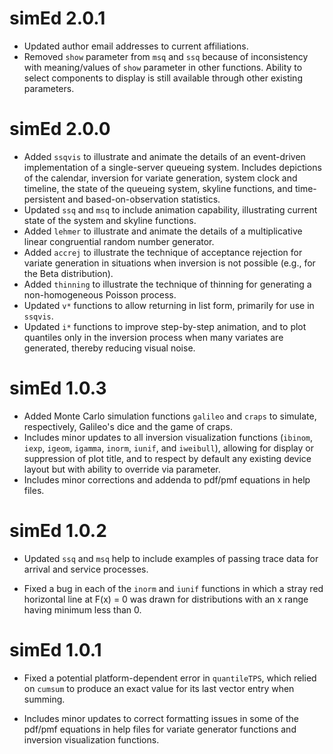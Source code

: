 # simEd 2.0.1

* Updated author email addresses to current affiliations.
* Removed `show` parameter from `msq` and `ssq` because of inconsistency with
  meaning/values of `show` parameter in other functions.  Ability to select
  components to display is still available through other existing parameters.

# simEd 2.0.0

* Added `ssqvis` to illustrate and animate the details of an event-driven
  implementation of a single-server queueing system.  Includes depictions
  of the calendar, inversion for variate generation, system clock and
  timeline, the state of the queueing system, skyline functions, and
  time-persistent and based-on-observation statistics.
* Updated `ssq` and `msq` to include animation capability, illustrating
  current state of the system and skyline functions.
* Added `lehmer` to illustrate and animate the details of a multiplicative
  linear congruential random number generator.
* Added `accrej` to illustrate the technique of acceptance rejection for
  variate generation in situations when inversion is not possible (e.g.,
  for the Beta distribution).
* Added `thinning` to illustrate the technique of thinning for generating
  a non-homogeneous Poisson process.
* Updated `v*` functions to allow returning in list form, primarily for
  use in `ssqvis`.
* Updated `i*` functions to improve step-by-step animation, and to plot
  quantiles only in the inversion process when many variates are generated,
  thereby reducing visual noise.

# simEd 1.0.3

* Added Monte Carlo simulation functions `galileo` and `craps` to simulate,
  respectively, Galileo's dice and the game of craps.
* Includes minor updates to all inversion visualization functions (`ibinom`,
  `iexp`, `igeom`, `igamma`, `inorm`, `iunif`, and `iweibull`), allowing for
  display or suppression of plot title, and to respect by default any existing
  device layout but with ability to override via parameter.
* Includes minor corrections and addenda to pdf/pmf equations in help files.

# simEd 1.0.2

* Updated `ssq` and `msq` help to include examples of passing trace data for
  arrival and service processes.

* Fixed a bug in each of the `inorm` and `iunif` functions in which a stray red
  horizontal line at F(x) = 0 was drawn for distributions with an x range
  having minimum less than 0.

# simEd 1.0.1

* Fixed a potential platform-dependent error in `quantileTPS`, which relied on 
  `cumsum` to produce an exact value for its last vector entry when summing.

* Includes minor updates to correct formatting issues in some of the pdf/pmf
  equations in help files for variate generator functions and inversion
  visualization functions.

